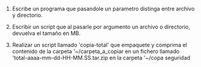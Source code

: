 1. Escribe un programa que pasandole un parametro distinga entre archivo
   y directorio.
2. Escribir un script que al pasarle por argumento un archivo o directorio, devuelva el tamaño en MB.


3. Realizar un script llamado 'copia-total' que empaquete y comprima el contenido de la carpeta '~/carpeta_a_copiar en un fichero llamado
'total-aaaa-mm-dd-HH-MM.SS.tar.zip en la carpeta '~/copa seguridad

